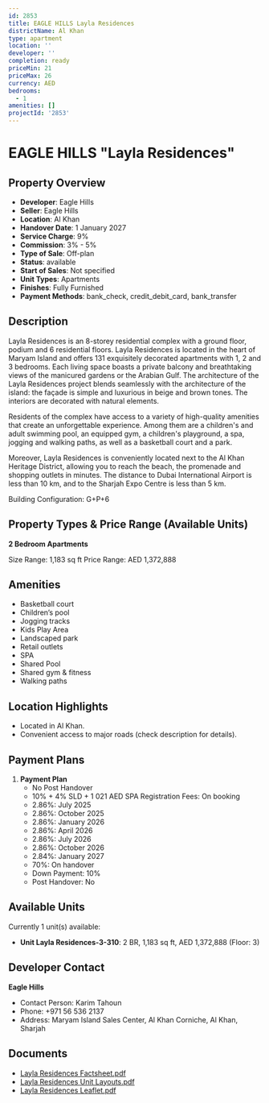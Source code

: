 ```yaml
---
id: 2853
title: EAGLE HILLS Layla Residences
districtName: Al Khan
type: apartment
location: ''
developer: ''
completion: ready
priceMin: 21
priceMax: 26
currency: AED
bedrooms:
  - 1
amenities: []
projectId: '2853'
---
```


# EAGLE HILLS "Layla Residences"

## Property Overview
- **Developer**: Eagle Hills
- **Seller**: Eagle Hills
- **Location**: Al Khan
- **Handover Date**: 1 January 2027
- **Service Charge**: 9%
- **Commission**: 3% - 5%
- **Type of Sale**: Off-plan
- **Status**: available
- **Start of Sales**: Not specified
- **Unit Types**: Apartments
- **Finishes**: Fully Furnished
- **Payment Methods**: bank_check, credit_debit_card, bank_transfer

## Description
Layla Residences is an 8-storey residential complex with a ground floor, podium and 6 residential floors. Layla Residences is located in the heart of Maryam Island and offers 131 exquisitely decorated apartments with 1, 2 and 3 bedrooms. Each living space boasts a private balcony and breathtaking views of the manicured gardens or the Arabian Gulf. The architecture of the Layla Residences project blends seamlessly with the architecture of the island: the façade is simple and luxurious in beige and brown tones. The interiors are decorated with natural elements.

Residents of the complex have access to a variety of high-quality amenities that create an unforgettable experience. Among them are a children's and adult swimming pool, an equipped gym, a children's playground, a spa, jogging and walking paths, as well as a basketball court and a park.

Moreover, Layla Residences is conveniently located next to the Al Khan Heritage District, allowing you to reach the beach, the promenade and shopping outlets in minutes. The distance to Dubai International Airport is less than 10 km, and to the Sharjah Expo Centre is less than 5 km.

Building Configuration: G+P+6

## Property Types & Price Range (Available Units)
**2 Bedroom Apartments**

Size Range: 1,183 sq ft
Price Range: AED 1,372,888

## Amenities
- Basketball court
- Children’s pool
- Jogging tracks
- Kids Play Area
- Landscaped park
- Retail outlets
- SPA
- Shared Pool
- Shared gym & fitness
- Walking paths

## Location Highlights
- Located in Al Khan.
- Convenient access to major roads (check description for details).

## Payment Plans
1. **Payment Plan**
   - No Post Handover
   - 10% + 4% SLD + 1 021 AED SPA Registration Fees: On booking
   - 2.86%: July 2025
   - 2.86%: October 2025
   - 2.86%: January 2026
   - 2.86%: April 2026
   - 2.86%: July 2026
   - 2.86%: October 2026
   - 2.84%: January 2027
   - 70%: On handover
   - Down Payment: 10%
   - Post Handover: No

## Available Units
Currently 1 unit(s) available:
- **Unit Layla Residences-3-310**: 2 BR, 1,183 sq ft, AED 1,372,888 (Floor: 3)

## Developer Contact
**Eagle Hills**
- Contact Person: Karim Tahoun
- Phone: +971 56 536 2137
- Address: Maryam Island Sales Center, Al Khan Corniche, Al Khan, Sharjah

## Documents
- [Layla Residences Factsheet.pdf](https://cdn.geniemap.net/2024/08/21/LMc3pIDDaypZEz87o3HroXmFYSRBKnuIS40l1mBP.pdf)
- [Layla Residences Unit Layouts.pdf](https://cdn.geniemap.net/2024/08/21/c1YmlLmXbqKgYTwmw1BMFv1G9vfMGgfPdCOkBYNC.pdf)
- [Layla Residences Leaflet.pdf](https://cdn.geniemap.net/2024/08/21/mfFCvuVf7EFxDqBd5sKfLjFUPgteTIoLTXqMcAIZ.pdf)
